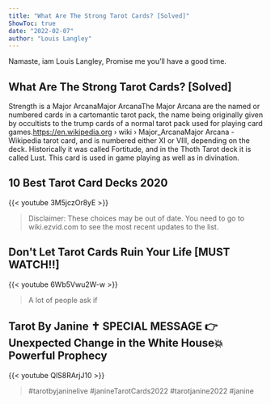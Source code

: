 ```yaml
---
title: "What Are The Strong Tarot Cards? [Solved]"
ShowToc: true 
date: "2022-02-07"
author: "Louis Langley" 
---
```


Namaste, iam Louis Langley, Promise me you’ll have a good time.
## What Are The Strong Tarot Cards? [Solved]
Strength is a Major ArcanaMajor ArcanaThe Major Arcana are the named or numbered cards in a cartomantic tarot pack, the name being originally given by occultists to the trump cards of a normal tarot pack used for playing card games.https://en.wikipedia.org › wiki › Major_ArcanaMajor Arcana - Wikipedia tarot card, and is numbered either XI or VIII, depending on the deck. Historically it was called Fortitude, and in the Thoth Tarot deck it is called Lust. This card is used in game playing as well as in divination.

## 10 Best Tarot Card Decks 2020
{{< youtube 3M5jczOr8yE >}}
>Disclaimer: These choices may be out of date. You need to go to wiki.ezvid.com to see the most recent updates to the list.

## Don't Let Tarot Cards Ruin Your Life [MUST WATCH!!]
{{< youtube 6Wb5Vwu2W-w >}}
>A lot of people ask if 

## Tarot By Janine ✝️ SPECIAL MESSAGE 👉 Unexpected Change in the White House💥 Powerful Prophecy
{{< youtube QlS8RArjJ10 >}}
>#tarotbyjaninelive #janineTarotCards2022 #tarotjanine2022 #janine 

